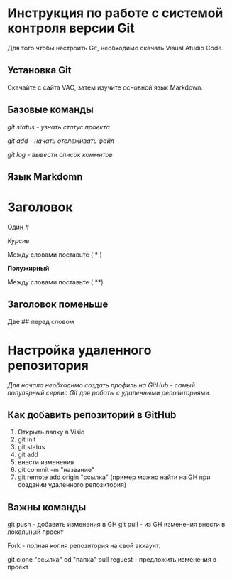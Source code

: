 # Инструкция по работе с системой контроля версии Git 

Для того чтобы настроить Git, необходимо скачать Visual Atudio Code.

## Установка Git

Скачайте с сайта VAC, затем изучите основной язык Markdown.

## Базовые команды

*git status - узнать статус проекта*

*git add - начать отслеживать файл*

*git log - вывести список коммитов*

## Язык Markdomn

# Заголовок

Один #

*Курсив*

Между словами поставьте ( * ) 

**Полужирный**

Между словами поставьте ( **)

## Заголовок поменьше

Две ## перед словом 

# Настройка удаленного репозитория

*Для начала необходимо создать профиль на GitHub - самый популярный сервис Git для работы с удаленными репозиториями.*

## Как добавить репозиторий в GitHub

1. Открыть папку в Visio
2. git init
3. git status
4. git add
4. внести изменения
5. git commit -m "название"
6. git remote add origin "ссылка" (пример можно найти на GH при создании удаленного репозитория)

## Важны команды

git push - добавить изменения в GH
git pull - из GH изменения внести в локальный проект

Fork - полная копия репозитория на свой аккаунт.

git clone "ссылка"
cd "папка"
pull reguest - предложить изменения в проект 